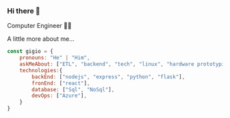 ### Hi there 👋

<!--
**levelgigio/levelgigio** is a ✨ _special_ ✨ repository because its `README.md` (this file) appears on your GitHub profile.

Here are some ideas to get you started:

- 🔭 I’m currently working on ...
- 🌱 I’m currently learning ...
- 👯 I’m looking to collaborate on ...
- 🤔 I’m looking for help with ...
- 💬 Ask me about ...
- 📫 How to reach me: ...
- 😄 Pronouns: ...
- ⚡ Fun fact: ...
-->


Computer Engineer 👨‍💻

 

A little more about me...

```javascript
const gigio = {
    pronouns: "He" | "Him",
    askMeAbout: ["ETL", "backend", "tech", "linux", "hardware prototyping"],
    technologies:{
        backEnd: ["nodejs", "express", "python", "flask"],
        fronEnd: ["react"],
        database: ["Sql", "NoSql"],
        devOps: ["Azure"],
    }
}
```
